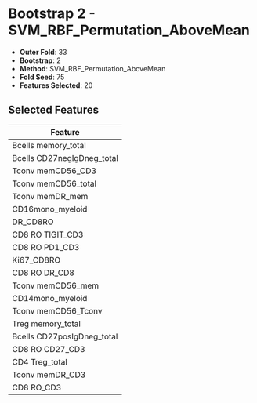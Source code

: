 # Bootstrap 2 - SVM_RBF_Permutation_AboveMean

- **Outer Fold**: 33
- **Bootstrap**: 2
- **Method**: SVM_RBF_Permutation_AboveMean
- **Fold Seed**: 75
- **Features Selected**: 20

## Selected Features

| Feature |
|---------|
| Bcells memory_total |
| Bcells CD27negIgDneg_total |
| Tconv memCD56_CD3 |
| Tconv memCD56_total |
| Tconv memDR_mem |
| CD16mono_myeloid |
| DR_CD8RO |
| CD8 RO TIGIT_CD3 |
| CD8 RO PD1_CD3 |
| Ki67_CD8RO |
| CD8 RO DR_CD8 |
| Tconv memCD56_mem |
| CD14mono_myeloid |
| Tconv memCD56_Tconv |
| Treg memory_total |
| Bcells CD27posIgDneg_total |
| CD8 RO CD27_CD3 |
| CD4 Treg_total |
| Tconv memDR_CD3 |
| CD8 RO_CD3 |
